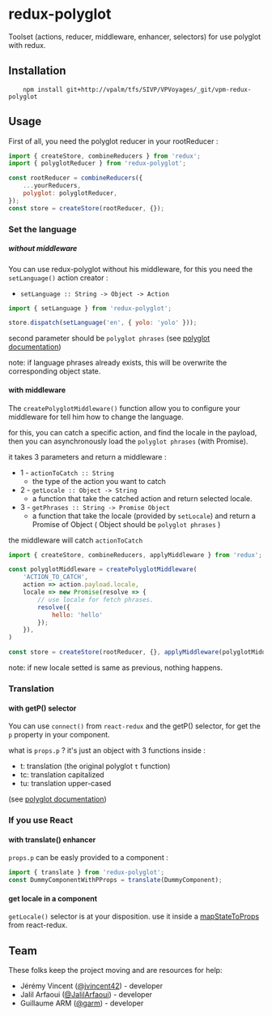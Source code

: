 # redux-polyglot

Toolset (actions, reducer, middleware, enhancer, selectors) for use polyglot with redux.

## Installation
```
    npm install git+http://vpalm/tfs/SIVP/VPVoyages/_git/vpm-redux-polyglot
```
## Usage
First of all, you need the polyglot reducer in your rootReducer :
```javascript
import { createStore, combineReducers } from 'redux';
import { polyglotReducer } from 'redux-polyglot';

const rootReducer = combineReducers({
    ...yourReducers,
    polyglot: polyglotReducer,
});
const store = createStore(rootReducer, {});

```


### Set the language
##### without middleware
You can use redux-polyglot without his middleware, for this you need the `setLanguage()` action creator :

- ```setLanguage :: String -> Object -> Action```

```javascript
import { setLanguage } from 'redux-polyglot';

store.dispatch(setLanguage('en', { yolo: 'yolo' }));
```
second parameter should be `polyglot phrases` (see [polyglot documentation](http://airbnb.io/polyglot.js/))

note: if language phrases already exists, this will be overwrite the corresponding object state.

#### with middleware
The `createPolyglotMiddleware()` function allow you to configure your middleware for tell him how to change the language.

for this, you can catch a specific action, and find the locale in the payload, then you can asynchronously load the `polyglot phrases` (with Promise).

it takes 3 parameters and return a middleware :
- 1 - `actionToCatch :: String`
    - the type of the action you want to catch
- 2 - `getLocale :: Object -> String`
    - a function that take the catched action and return selected locale.
- 3 - `getPhrases :: String -> Promise Object`
    - a function that take the locale (provided by `setLocale`) and return a Promise of Object ( Object should be `polyglot phrases` )

the middleware will catch `actionToCatch`

```javascript
import { createStore, combineReducers, applyMiddleware } from 'redux';

const polyglotMiddleware = createPolyglotMiddleware(
    'ACTION_TO_CATCH',
    action => action.payload.locale,
    locale => new Promise(resolve => {
        // use locale for fetch phrases.
        resolve({
            hello: 'hello'
        });
    }),
)

const store = createStore(rootReducer, {}, applyMiddleware(polyglotMiddleware));
```

note: if new locale setted is same as previous, nothing happens.

### Translation
#### with getP() selector
You can use `connect()` from `react-redux` and the getP() selector, for get the `p` property in your component.

what is `props.p` ?
it's just an object with 3 functions inside :
- t: translation (the original polyglot `t` function)
- tc: translation capitalized
- tu: translation upper-cased

(see [polyglot documentation](http://airbnb.io/polyglot.js/))

### If you use React
#### with translate() enhancer
`props.p` can be easly provided to a component :
```javascript
import { translate } from 'redux-polyglot';
const DummyComponentWithPProps = translate(DummyComponent);
```

#### get locale in a component
`getLocale()` selector is at your disposition. use it inside a [mapStateToProps](https://github.com/reactjs/react-redux/blob/master/docs/api.md#connectmapstatetoprops-mapdispatchtoprops-mergeprops-options) from react-redux.

## Team

These folks keep the project moving and are resources for help:

* Jérémy Vincent ([@jvincent42](https://github.com/jvincent42)) - developer
* Jalil Arfaoui ([@JalilArfaoui](https://github.com/JalilArfaoui)) - developer
* Guillaume ARM ([@garm](https://github.com/guillaumearm/)) - developer
